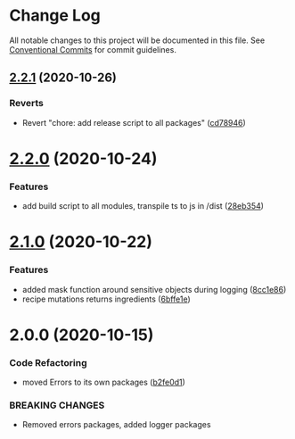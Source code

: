 # Change Log

All notable changes to this project will be documented in this file.
See [Conventional Commits](https://conventionalcommits.org) for commit guidelines.

## [2.2.1](https://github.com/Lilmortal/foodbudget/compare/@foodbudget/logger@2.2.0...@foodbudget/logger@2.2.1) (2020-10-26)


### Reverts

* Revert "chore: add release script to all packages" ([cd78946](https://github.com/Lilmortal/foodbudget/commit/cd789460dfde6ddfc73cddadb90f08ed02e52f72))





# [2.2.0](https://github.com/Lilmortal/foodbudget/compare/@foodbudget/logger@2.1.0...@foodbudget/logger@2.2.0) (2020-10-24)


### Features

* add build script to all modules, transpile ts to js in /dist ([28eb354](https://github.com/Lilmortal/foodbudget/commit/28eb354ce6879195e9479a589ca448e78263d5fb))





# [2.1.0](https://github.com/Lilmortal/foodbudget/compare/@foodbudget/logger@2.0.0...@foodbudget/logger@2.1.0) (2020-10-22)


### Features

* added mask function around sensitive objects during logging ([8cc1e86](https://github.com/Lilmortal/foodbudget/commit/8cc1e869a4956c4fa52d371866c54ddf1167aa80))
* recipe mutations returns ingredients ([6bffe1e](https://github.com/Lilmortal/foodbudget/commit/6bffe1e55f46c56f92a1fe44d1c2e91987e8177d))





# 2.0.0 (2020-10-15)


### Code Refactoring

* moved Errors to its own packages ([b2fe0d1](https://github.com/Lilmortal/foodbudget/commit/b2fe0d1228feb2c392144d8dbfe50f56253f993a))


### BREAKING CHANGES

* Removed errors packages, added logger packages
